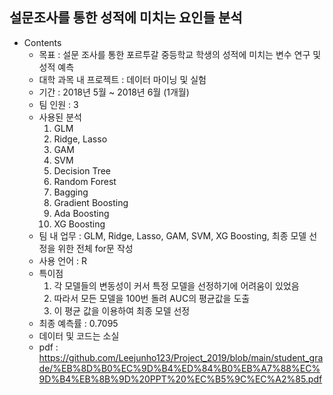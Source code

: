 ## 설문조사를 통한 성적에 미치는 요인들 분석
- Contents
    + 목표 : 설문 조사를 통한 포르투갈 중등학교 학생의 성적에 미치는 변수 연구 및 성적 예측
    + 대학 과목 내 프로젝트 : 데이터 마이닝 및 실험
    + 기간 : 2018년 5월 ~ 2018년 6월 (1개월)
    + 팀 인원 : 3
    + 사용된 분석
        1. GLM
        2. Ridge, Lasso
        3. GAM
        4. SVM
        5. Decision Tree
        6. Random Forest
        7. Bagging
        8. Gradient Boosting
        9. Ada Boosting
        10. XG Boosting
    + 팀 내 업무 : GLM, Ridge, Lasso, GAM, SVM, XG Boosting, 최종 모델 선정을 위한 전체 for문 작성
    + 사용 언어 : R
    + 특이점 
        1. 각 모델들의 변동성이 커서 특정 모델을 선정하기에 어려움이 있었음
        2. 따라서 모든 모델을 100번 돌려 AUC의 평균값을 도출
        3. 이 평균 값을 이용하여 최종 모델 선정
    + 최종 예측률 : 0.7095    
    + 데이터 및 코드는 소실
    + pdf : https://github.com/Leejunho123/Project_2019/blob/main/student_grade/%EB%8D%B0%EC%9D%B4%ED%84%B0%EB%A7%88%EC%9D%B4%EB%8B%9D%20PPT%20%EC%B5%9C%EC%A2%85.pdf